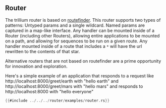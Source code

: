 ## Router

The trillium router is based on
[routefinder](https://github.com/jbr/routefinder). This router
supports two types of patterns: Untyped params and a single
wildcard. Named params are captured in a map-like interface. Any
handler can be mounted inside of a Router (including other Routers),
allowing entire applications to be mounted on a path, and allowing for
sequences to be run on a given route. Any handler mounted inside of a
route that includes a `*` will have the url rewritten to the contents
of that star.

Alternative routers that are not based on routefinder are a prime
opportunity for innovation and exploration.

Here's a simple example of an application that responds to a request
like http://localhost:8000/greet/earth with "hello earth" and
http://localhost:8000/greet/mars with "hello mars" and responds to
http://localhost:8000 with "hello everyone"

```rust
{{#include ../../../router/examples/router.rs}}
```
